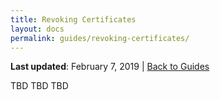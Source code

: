 ```yaml
---
title: Revoking Certificates
layout: docs
permalink: guides/revoking-certificates/
---
```


**Last updated**: February 7, 2019 \| [Back to Guides]({{site.baseurl}}/guides/)

TBD TBD TBD
